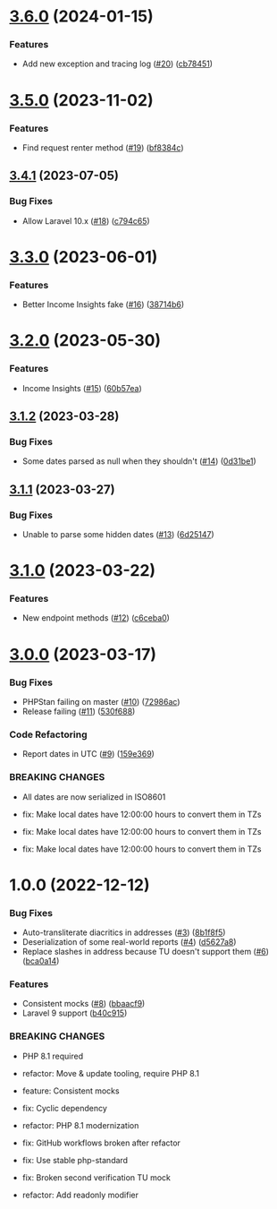# [3.6.0](https://github.com/tenantcloud/php-trans-union-sdk/compare/v3.5.0...v3.6.0) (2024-01-15)


### Features

* Add new exception and tracing log ([#20](https://github.com/tenantcloud/php-trans-union-sdk/issues/20)) ([cb78451](https://github.com/tenantcloud/php-trans-union-sdk/commit/cb784515bbfd176b54692998c70507f02c447d2b))

# [3.5.0](https://github.com/tenantcloud/php-trans-union-sdk/compare/v3.4.1...v3.5.0) (2023-11-02)


### Features

* Find request renter method ([#19](https://github.com/tenantcloud/php-trans-union-sdk/issues/19)) ([bf8384c](https://github.com/tenantcloud/php-trans-union-sdk/commit/bf8384cb0c5a5ef286b6c1a5d855653dd7f4087f))

## [3.4.1](https://github.com/tenantcloud/php-trans-union-sdk/compare/v3.4.0...v3.4.1) (2023-07-05)


### Bug Fixes

* Allow Laravel 10.x ([#18](https://github.com/tenantcloud/php-trans-union-sdk/issues/18)) ([c794c65](https://github.com/tenantcloud/php-trans-union-sdk/commit/c794c65a07806bb0902a7e02b5a0ba630df33132))

# [3.3.0](https://github.com/tenantcloud/php-trans-union-sdk/compare/v3.2.0...v3.3.0) (2023-06-01)


### Features

* Better Income Insights fake ([#16](https://github.com/tenantcloud/php-trans-union-sdk/issues/16)) ([38714b6](https://github.com/tenantcloud/php-trans-union-sdk/commit/38714b6bd4e54d8a91a24c4b483fe3efcb5edf97))

# [3.2.0](https://github.com/tenantcloud/php-trans-union-sdk/compare/v3.1.2...v3.2.0) (2023-05-30)


### Features

* Income Insights ([#15](https://github.com/tenantcloud/php-trans-union-sdk/issues/15)) ([60b57ea](https://github.com/tenantcloud/php-trans-union-sdk/commit/60b57ead40908d407c064621b959cda46d87d6c8))

## [3.1.2](https://github.com/tenantcloud/php-trans-union-sdk/compare/v3.1.1...v3.1.2) (2023-03-28)


### Bug Fixes

* Some dates parsed as null when they shouldn't ([#14](https://github.com/tenantcloud/php-trans-union-sdk/issues/14)) ([0d31be1](https://github.com/tenantcloud/php-trans-union-sdk/commit/0d31be1d6097eb8529d8b6e70b59956ff351a8b8))

## [3.1.1](https://github.com/tenantcloud/php-trans-union-sdk/compare/v3.1.0...v3.1.1) (2023-03-27)


### Bug Fixes

* Unable to parse some hidden dates ([#13](https://github.com/tenantcloud/php-trans-union-sdk/issues/13)) ([6d25147](https://github.com/tenantcloud/php-trans-union-sdk/commit/6d251479c1c3143980d2391945087a92ebf77239))

# [3.1.0](https://github.com/tenantcloud/php-trans-union-sdk/compare/v3.0.0...v3.1.0) (2023-03-22)


### Features

* New endpoint methods ([#12](https://github.com/tenantcloud/php-trans-union-sdk/issues/12)) ([c6ceba0](https://github.com/tenantcloud/php-trans-union-sdk/commit/c6ceba0974df5586ce145326ed5ebc431a48afb9))

# [3.0.0](https://github.com/tenantcloud/php-trans-union-sdk/compare/v2.0.0...v3.0.0) (2023-03-17)


### Bug Fixes

* PHPStan failing on master ([#10](https://github.com/tenantcloud/php-trans-union-sdk/issues/10)) ([72986ac](https://github.com/tenantcloud/php-trans-union-sdk/commit/72986ac0261543ffc623bd1bea2dc2f9588ad8af))
* Release failing ([#11](https://github.com/tenantcloud/php-trans-union-sdk/issues/11)) ([530f688](https://github.com/tenantcloud/php-trans-union-sdk/commit/530f6883c2404b4f02af52aafda91fbaaeffd504))


### Code Refactoring

* Report dates in UTC ([#9](https://github.com/tenantcloud/php-trans-union-sdk/issues/9)) ([159e369](https://github.com/tenantcloud/php-trans-union-sdk/commit/159e3691b0274726d65b7afcd3bbede1a227d893))


### BREAKING CHANGES

* All dates are now serialized in ISO8601

* fix: Make local dates have 12:00:00 hours to convert them in TZs

* fix: Make local dates have 12:00:00 hours to convert them in TZs

* fix: Make local dates have 12:00:00 hours to convert them in TZs

# 1.0.0 (2022-12-12)


### Bug Fixes

* Auto-transliterate diacritics in addresses ([#3](https://github.com/tenantcloud/php-trans-union-sdk/issues/3)) ([8b1f8f5](https://github.com/tenantcloud/php-trans-union-sdk/commit/8b1f8f5862fc481a356d5d9b344e43203d6bc912))
* Deserialization of some real-world reports ([#4](https://github.com/tenantcloud/php-trans-union-sdk/issues/4)) ([d5627a8](https://github.com/tenantcloud/php-trans-union-sdk/commit/d5627a82000547c40927370cddd8518d754240c9))
* Replace slashes in address because TU doesn't support them ([#6](https://github.com/tenantcloud/php-trans-union-sdk/issues/6)) ([bca0a14](https://github.com/tenantcloud/php-trans-union-sdk/commit/bca0a14e21fd94e45f901f9aa511c6652a19ea1c))


### Features

* Consistent mocks ([#8](https://github.com/tenantcloud/php-trans-union-sdk/issues/8)) ([bbaacf9](https://github.com/tenantcloud/php-trans-union-sdk/commit/bbaacf971bd8bd80172d1636e69c89933d34a751))
* Laravel 9 support ([b40c915](https://github.com/tenantcloud/php-trans-union-sdk/commit/b40c9152c23bf026aecb9549df746d18c059dc26))


### BREAKING CHANGES

* PHP 8.1 required

* refactor: Move & update tooling, require PHP 8.1

* feature: Consistent mocks

* fix: Cyclic dependency

* refactor: PHP 8.1 modernization

* fix: GitHub workflows broken after refactor

* fix: Use stable php-standard

* fix: Broken second verification TU mock

* refactor: Add readonly modifier
